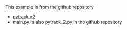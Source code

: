 This example is from the github repository
 * [pytrack v2](https://github.com/pycom/pycom-libraries/tree/master/shields)
 * main.py is also pytrack_2.py in the github repository
